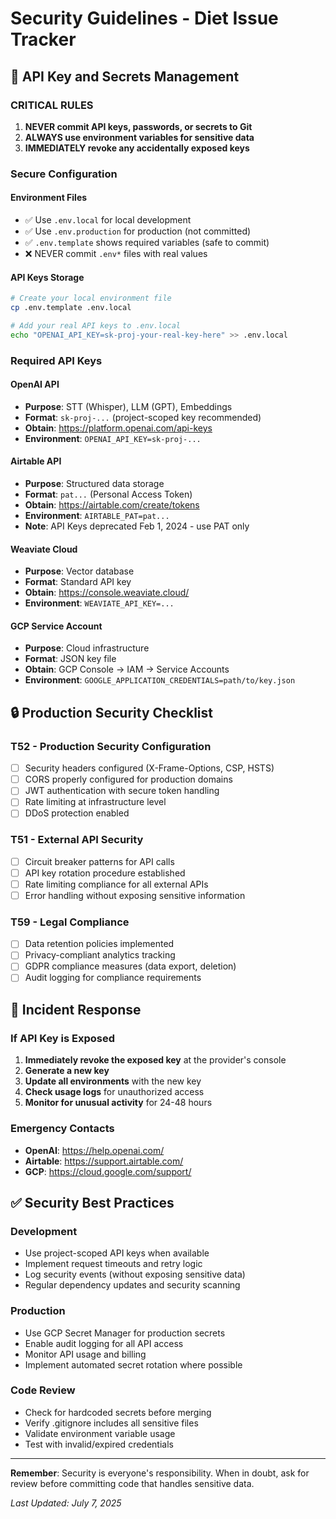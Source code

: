 # Security Guidelines - Diet Issue Tracker

## 🚨 API Key and Secrets Management

### CRITICAL RULES

1. **NEVER commit API keys, passwords, or secrets to Git**
2. **ALWAYS use environment variables for sensitive data**
3. **IMMEDIATELY revoke any accidentally exposed keys**

### Secure Configuration

#### Environment Files
- ✅ Use `.env.local` for local development
- ✅ Use `.env.production` for production (not committed)
- ✅ `.env.template` shows required variables (safe to commit)
- ❌ NEVER commit `.env*` files with real values

#### API Keys Storage
```bash
# Create your local environment file
cp .env.template .env.local

# Add your real API keys to .env.local
echo "OPENAI_API_KEY=sk-proj-your-real-key-here" >> .env.local
```

### Required API Keys

#### OpenAI API
- **Purpose**: STT (Whisper), LLM (GPT), Embeddings
- **Format**: `sk-proj-...` (project-scoped key recommended)
- **Obtain**: https://platform.openai.com/api-keys
- **Environment**: `OPENAI_API_KEY=sk-proj-...`

#### Airtable API
- **Purpose**: Structured data storage
- **Format**: `pat...` (Personal Access Token)
- **Obtain**: https://airtable.com/create/tokens
- **Environment**: `AIRTABLE_PAT=pat...`
- **Note**: API Keys deprecated Feb 1, 2024 - use PAT only

#### Weaviate Cloud
- **Purpose**: Vector database
- **Format**: Standard API key
- **Obtain**: https://console.weaviate.cloud/
- **Environment**: `WEAVIATE_API_KEY=...`

#### GCP Service Account
- **Purpose**: Cloud infrastructure
- **Format**: JSON key file
- **Obtain**: GCP Console → IAM → Service Accounts
- **Environment**: `GOOGLE_APPLICATION_CREDENTIALS=path/to/key.json`

## 🔒 Production Security Checklist

### T52 - Production Security Configuration
- [ ] Security headers configured (X-Frame-Options, CSP, HSTS)
- [ ] CORS properly configured for production domains
- [ ] JWT authentication with secure token handling
- [ ] Rate limiting at infrastructure level
- [ ] DDoS protection enabled

### T51 - External API Security
- [ ] Circuit breaker patterns for API calls
- [ ] API key rotation procedure established
- [ ] Rate limiting compliance for all external APIs
- [ ] Error handling without exposing sensitive information

### T59 - Legal Compliance
- [ ] Data retention policies implemented
- [ ] Privacy-compliant analytics tracking
- [ ] GDPR compliance measures (data export, deletion)
- [ ] Audit logging for compliance requirements

## 🚨 Incident Response

### If API Key is Exposed
1. **Immediately revoke the exposed key** at the provider's console
2. **Generate a new key** 
3. **Update all environments** with the new key
4. **Check usage logs** for unauthorized access
5. **Monitor for unusual activity** for 24-48 hours

### Emergency Contacts
- **OpenAI**: https://help.openai.com/
- **Airtable**: https://support.airtable.com/
- **GCP**: https://cloud.google.com/support/

## ✅ Security Best Practices

### Development
- Use project-scoped API keys when available
- Implement request timeouts and retry logic
- Log security events (without exposing sensitive data)
- Regular dependency updates and security scanning

### Production
- Use GCP Secret Manager for production secrets
- Enable audit logging for all API access
- Monitor API usage and billing
- Implement automated secret rotation where possible

### Code Review
- Check for hardcoded secrets before merging
- Verify .gitignore includes all sensitive files
- Validate environment variable usage
- Test with invalid/expired credentials

---

**Remember**: Security is everyone's responsibility. When in doubt, ask for review before committing code that handles sensitive data.

*Last Updated: July 7, 2025*